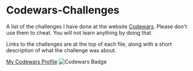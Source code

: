 # Codewars-Challenges
A list of the challenges I have done at the website [Codewars](http://codewars.com).
Please don't use them to cheat.  You will not learn anything by doing that.

Links to the challenges are at the top of each file, along with a short description of what the challenge was about.

[My Codewars Profile](https://www.codewars.com/users/adammelancon)
![Codewars Badge](https://www.codewars.com/users/adammelancon/badges/large)